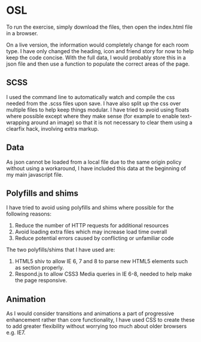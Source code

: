 # OSL

To run the exercise, simply download the files, then open the index.html file in a browser.

On a live version, the information would completely change for each room type. I have only changed the heading, icon and friend story for now to help keep the code concise. With the full data, I would probably store this in a json file and then use a function to populate the correct areas of the page.

## SCSS

I used the command line to automatically watch and compile the css needed from the .scss files upon save. I have also split up the css over multiple files to help keep things modular.
I have tried to avoid using floats where possible except where they make sense (for example to enable text-wrapping around an image) so that it is not necessary to clear them using a clearfix hack, involving extra markup.

## Data

As json cannot be loaded from a local file due to the same origin policy without using a workaround, I have included this data at the beginning of my main javascript file.

## Polyfills and shims

I have tried to avoid using polyfills and shims where possible for the following reasons:

1. Reduce the number of HTTP requests for additional resources
2. Avoid loading extra files which may increase load time overall
3. Reduce potential errors caused by conflicting or unfamiliar code

The two polyfills/shims that I have used are:

1. HTML5 shiv to allow IE 6, 7 and 8 to parse new HTML5 elements such as section properly.
2. Respond.js to allow CSS3 Media queries in IE 6-8, needed to help make the page responsive.

## Animation

As I would consider transitions and animations a part of progressive enhancement rather than core functionality, I have used CSS to create these to add greater flexibility without worrying too much about older browsers e.g. IE7.
